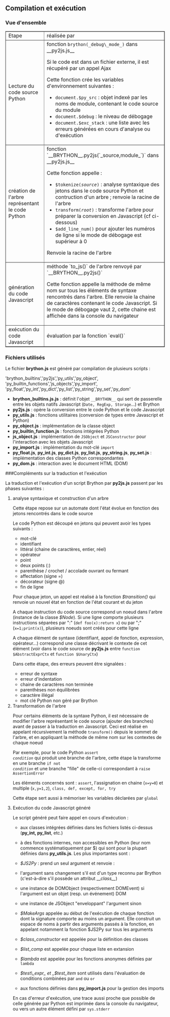 Compilation et exécution
------------------------

### Vue d'ensemble

<table border=1 cellpadding =5>
<tr><td>Etape</td><td>réalisée par</td></tr>
<tr>
<td>Lecture du code source Python</td>
<td>fonction <code>brython(_debug\_mode_)</code> dans __py2js.js__

Si le code est dans un fichier externe, il est récupéré par un appel Ajax

  Cette fonction crée les variables d'environnement suivantes :
- `document.$py_src` : objet indexé par les noms de module, contenant le code source du module
- `document.$debug` : le niveau de débogage
- `document.$exc_stack` : une liste avec les erreurs générées en cours d'analyse ou d'exécution

</td>
</tr>

<tr>
<td>
création de l'arbre représentant le code Python
</td>
<td>
fonction `__BRYTHON__.py2js(`_source,module_`)` dans __py2js.js__

Cette fonction appelle :

- <code>$tokenize(_source_)</code> : analyse syntaxique des jetons dans le code source Python et contruction d'un arbre ;
 renvoie la racine de l'arbre
- <code>transform(_root_)</code> : transforme l'arbre pour préparer la conversion en Javascript (cf ci-dessous)
- `$add_line_num()` pour ajouter les numéros de ligne si le mode de débogage est supérieur à 0

Renvoie la racine de l'arbre
</td>
</tr>

<tr>
<td>génération du code Javascript</td>
<td>méthode `to_js()` de l'arbre renvoyé par `__BRYTHON__.py2js()`

Cette fonction appelle la méthode de même nom sur tous les éléments de syntaxe rencontrés dans l'arbre. Elle renvoie la chaine de caractères contenant le code Javascript. Si le mode de débogage vaut 2, cette chaine est affichée dans la console du navigateur
</td>
</tr>

<tr>
    
<td>
exécution du code Javascript
</td>
<td>
évaluation par la fonction `eval()`
</td>
</tr>

</table>

### Fichiers utilisés

Le fichier __brython.js__ est généré par compilation de plusieurs scripts :

'brython_builtins','py2js','py_utils','py_object',
    'py_builtin_functions','js_objects','py_import',
    'py_float','py_int','py_dict','py_list','py_string','py_set','py_dom'

- __brython\_builtins.js.js__ : définit l'objet `__BRYTHON__` qui sert de passerelle entre les objets natifs Javascript (`Date, RegExp, Storage`...) et Brython
- __py2js.js__ : opère la conversion entre le code Python et le code Javascript
- __py\_utils.js__ : fonctions utilitaires (conversion de types entre Javascript et Python)
- __py\_object.js__ : implémentation de la classe object
- __py\_builtin\_function.js__ : fonctions intégrées Python
- __js\_object.js__ : implémentation de `JSObject` et `JSConstructor` pour l'interaction avec les objets Javascript
- __py\_import.js__ : implémentation du mot-clé `import`
- __py\_float.js__, __py\_int.js__, __py\_dict.js__, __py\_list.js__, __py\_string.js__, __py\_set.js__ : implémentation des classes Python correspondantes
- __py\_dom.js__ : interaction avec le document HTML (DOM)

###Compléments sur la traduction et l'exécution

La traduction et l'exécution d'un script Brython par __py2js.js__ passent par les phases suivantes :
<ol>
<li>analyse syntaxique et construction d'un arbre

Cette étape repose sur un automate dont l'état évolue en fonction des jetons rencontrés dans le code source

Le code Python est découpé en jetons qui peuvent avoir les types suivants : 
- mot-clé
- identifiant
- littéral (chaine de caractères, entier, réel)
- opérateur
- point
- deux points (:)
- parenthèse / crochet / accolade ouvrant ou fermant
- affectation (signe =)
- décorateur (signe @)
- fin de ligne

Pour chaque jeton, un appel est réalisé à la fonction _$transition()_ qui renvoie un nouvel état en fonction de l'état courant et du jeton

A chaque instruction du code source correspond un noeud dans l'arbre (instance de la classe _$Node_). Si une ligne comporte plusieurs instructions séparées par ":" (`def foo(x):return x`) ou par ";" (`x=1;print(x)`), plusieurs noeuds sont créés pour cette ligne

A chaque élément de syntaxe (identifiant, appel de fonction, expression, opérateur...) correspond une classe décrivant le contexte de cet élément (voir dans le code source de __py2js.js__ entre `function $AbstractExprCtx` et `function $UnaryCtx`)

Dans cette étape, des erreurs peuvent être signalées : 
- erreur de syntaxe
- erreur d'indentation
- chaine de caractères non terminée
- parenthèses non équilibrées
- caractère illégal
- mot clé Python non géré par Brython

<li>Transformation de l'arbre

Pour certains éléments de la syntaxe Python, il est nécessaire de modifier l'arbre représentant le code source (ajouter des branches) avant de passer à la traduction en Javascript. Ceci est réalisé en appelant récursivement la méthode `transform()` depuis le sommet de l'arbre, et en appliquant la méthode de même nom sur les contextes de chaque noeud

Par exemple, pour le code Python <code>assert _condition_</code> qui produit une branche de l'arbre, cette étape la transforme en une branche <code>if not _condition_</code> et une branche "fille" de celle-ci correspondant à `raise AssertionError`

Les éléments concernés sont : `assert`, l'assignation en chaine (`x=y=0`) et multiple (`x,y=1,2`), `class, def, except, for, try`

Cette étape sert aussi à mémoriser les variables déclarées par `global`

<li> Exécution du code Javascript généré

Le script généré peut faire appel en cours d'exécution :

- aux classes intégrées définies dans les fichiers listés ci-dessus (__py\_int, py\_list__, etc.)

- à des fonctions internes, non accessibles en Python (leur nom commence systématiquement par $) qui sont pour la plupart définies dans  __py\_utils.js__. Les plus importantes sont :

 - _$JS2Py_ : prend un seul argument et renvoie :
  - l'argument sans changement s'il est d'un type reconnu par Brython (c'est-à-dire s'il possède un attribut \_\__class\_\__)
  - une instance de DOMObject (respectivement DOMEvent) si l'argument est un objet (resp. un événement) DOM
  - une instance de JSObject "enveloppant" l'argument sinon
 - _$MakeArgs_ appelée au début de l'exécution de chaque fonction dont la signature comporte au moins un argument. Elle construit un espace de noms à partir des arguments passés à la fonction, en appelant notamment la fonction $JS2Py sur tous les arguments
 - _$class\_constructor_ est appelée pour la définition des classes
 - _$list\_comp_ est appelée pour chaque liste en extansion
 - _$lambda_ est appelée pour les fonctions anonymes définies par `lambda`
 - _$test\_expr_ et _$test\_item_ sont utilisés dans l'évaluation de conditions combinées par `and` ou `or`

- aux fonctions définies dans __py\_import.js__ pour la gestion des imports

En cas d'erreur d'exécution, une trace aussi proche que possible de celle générée par Python est imprimée dans la console du navigateur, ou vers un autre élément défini par `sys.stderr`

</ol>
